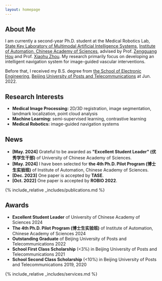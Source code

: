 ```yaml
---
layout: homepage
---
```


## About Me

I am currently a second-year Ph.D. student at the Medical Robotics Lab, [State Key Laboratory of Multimodal Artificial Intelligence Systems](http://mais.ia.ac.cn/), [Institute of Automation, Chinese Academy of Sciences](http://english.ia.cas.cn/), advised by Prof. [Zengguang Hou](https://people.ucas.ac.cn/~houzengguang) and Prof. [Xiaohu Zhou](https://people.ucas.edu.cn/~xhz). My research primarily focus on developing an intelligent navigation system for image-guided vascular interventions.

Before that, I received my B.S. degree from [the School of Electronic Engineering](https://see.bupt.edu.cn/en/), [Beijing University of Posts and Telecommunications](https://www.bupt.edu.cn/) at Jun. 2022.

## Research Interests

- **Medical Image Processing:** 2D/3D registration, image segmentation, landmark localization, point cloud analysis
- **Machine Learning:** semi-supervised learning, contrastive learning
- **Medical Robotics:** image-guided navigation systems

## News

- **[May. 2024]** Grateful to be awarded as **"Excellent Student Leader" (优秀学生干部)** of University of Chinese Academy of Sciences.
- **[May. 2024]** I have been selected for **the 4th Ph.D. Pilot Program (博士生实验班)** of Institute of Automation, Chinese Academy of Sciences.
- **[Dec. 2023]** One paper is accepted by **TASE**.
- **[Oct. 2022]** One paper is accepted by **ROBIO 2022**.

{% include_relative _includes/publications.md %}

## Awards

- **Excellent Student Leader** of University of Chinese Academy of Sciences 2024
- **The 4th Ph.D. Pilot Program (博士生实验班)** of Institute of Automation, Chinese Academy of Sciences 2024
- **Outstanding Graduate** of Beijing University of Posts and Telecommunications 2022
- **School First Class Scholarship** (<3%) in Beijing University of Posts and Telecommunications 2021
- **School Second Class Scholarship** (<10%) in Beijing University of Posts and Telecommunications 2019, 2020

{% include_relative _includes/services.md %}
